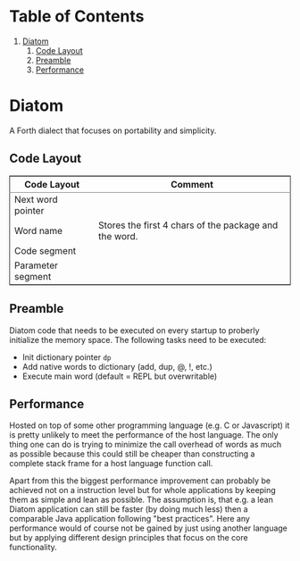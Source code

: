 
# Table of Contents

1.  [Diatom](#org856f220)
    1.  [Code Layout](#orga759922)
    2.  [Preamble](#org58948df)
    3.  [Performance](#org31bf7e2)


<a id="org856f220"></a>

# Diatom

A Forth dialect that focuses on portability and simplicity.


<a id="orga759922"></a>

## Code Layout

<table border="2" cellspacing="0" cellpadding="6" rules="groups" frame="hsides">


<colgroup>
<col  class="org-left" />

<col  class="org-left" />
</colgroup>
<thead>
<tr>
<th scope="col" class="org-left">Code Layout</th>
<th scope="col" class="org-left">Comment</th>
</tr>
</thead>

<tbody>
<tr>
<td class="org-left">Next word pointer</td>
<td class="org-left">&#xa0;</td>
</tr>


<tr>
<td class="org-left">Word name</td>
<td class="org-left">Stores the first 4 chars of the package and the word.</td>
</tr>


<tr>
<td class="org-left">Code segment</td>
<td class="org-left">&#xa0;</td>
</tr>


<tr>
<td class="org-left">Parameter segment</td>
<td class="org-left">&#xa0;</td>
</tr>
</tbody>
</table>


<a id="org58948df"></a>

## Preamble

Diatom code that needs to be executed on every startup to proberly
initialize the memory space. The following tasks need to be
executed:

-   Init dictionary pointer `dp`
-   Add native words to dictionary (add, dup, @, !, etc.)
-   Execute main word (default = REPL but overwritable)


<a id="org31bf7e2"></a>

## Performance

Hosted on top of some other programming language (e.g. C or
Javascript) it is pretty unlikely to meet the performance of the
host language. The only thing one can do is trying to minimize the
call overhead of words as much as possible because this could
still be cheaper than constructing a complete stack frame for a
host language function call.

Apart from this the biggest performance improvement can probably
be achieved not on a instruction level but for whole applications
by keeping them as simple and lean as possible. The assumption is,
that e.g. a lean Diatom application can still be faster (by doing
much less) then a comparable Java application following "best
practices". Here any performance would of course not be gained by
just using another language but by applying different design
principles that focus on the core functionality.

